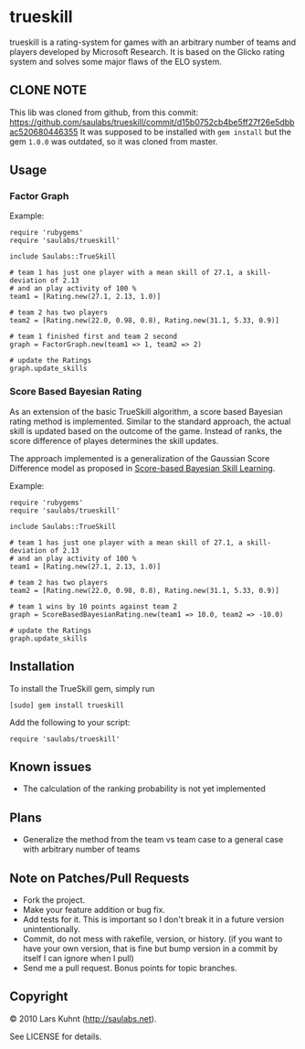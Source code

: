 trueskill
=========

trueskill is a rating-system for games with an arbitrary number of teams and players developed by Microsoft Research. It is based on the Glicko rating system and solves some major flaws of the ELO system.

CLONE NOTE
----------

This lib was cloned from github, from this commit: https://github.com/saulabs/trueskill/commit/d15b0752cb4be5ff27f26e5dbbac520680446355
It was supposed to be installed with `gem install` but the gem `1.0.0` was outdated, so it was cloned from master.


Usage
-----

### Factor Graph

Example:

    require 'rubygems'
    require 'saulabs/trueskill'

    include Saulabs::TrueSkill

    # team 1 has just one player with a mean skill of 27.1, a skill-deviation of 2.13
    # and an play activity of 100 %
    team1 = [Rating.new(27.1, 2.13, 1.0)]

    # team 2 has two players
    team2 = [Rating.new(22.0, 0.98, 0.8), Rating.new(31.1, 5.33, 0.9)]

    # team 1 finished first and team 2 second
    graph = FactorGraph.new(team1 => 1, team2 => 2)

    # update the Ratings
    graph.update_skills


### Score Based Bayesian Rating

As an extension of the basic TrueSkill algorithm, a score based Bayesian rating method
is implemented. Similar to the standard approach, the actual skill is updated based on
the outcome of the game. Instead of ranks, the score difference of playes determines
the skill updates.

The approach implemented is a generalization of the Gaussian Score Difference model as proposed in
[Score-based Bayesian Skill Learning](http://users.cecs.anu.edu.au/~sguo/sbsl_ecml2012.pdf).

Example:

    require 'rubygems'
    require 'saulabs/trueskill'

    include Saulabs::TrueSkill

    # team 1 has just one player with a mean skill of 27.1, a skill-deviation of 2.13
    # and an play activity of 100 %
    team1 = [Rating.new(27.1, 2.13, 1.0)]

    # team 2 has two players
    team2 = [Rating.new(22.0, 0.98, 0.8), Rating.new(31.1, 5.33, 0.9)]

    # team 1 wins by 10 points against team 2
    graph = ScoreBasedBayesianRating.new(team1 => 10.0, team2 => -10.0)

    # update the Ratings
    graph.update_skills


Installation
------------

To install the TrueSkill gem, simply run

    [sudo] gem install trueskill

Add the following to your script:

    require 'saulabs/trueskill'

Known issues
------------

* The calculation of the ranking probability is not yet implemented

Plans
-----

* Generalize the method from the team vs team case to a general case with arbitrary number of teams


Note on Patches/Pull Requests
-----------------------------

* Fork the project.
* Make your feature addition or bug fix.
* Add tests for it. This is important so I don't break it in a
  future version unintentionally.
* Commit, do not mess with rakefile, version, or history.
  (if you want to have your own version, that is fine but bump version in a commit by itself I can ignore when I pull)
* Send me a pull request. Bonus points for topic branches.

Copyright
---------

© 2010 Lars Kuhnt (<http://saulabs.net>).

See LICENSE for details.
